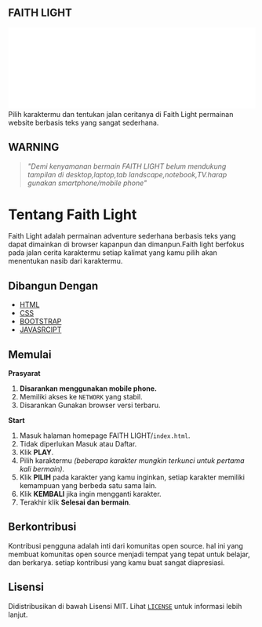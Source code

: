 ## FAITH LIGHT
![logofl](/Img/Creditbanner.png)
Pilih karaktermu dan tentukan jalan ceritanya di Faith Light 
permainan website berbasis teks yang sangat sederhana.

## **WARNING**
>*"Demi kenyamanan bermain FAITH LIGHT belum mendukung tampilan di desktop,laptop,tab landscape,notebook,TV.harap gunakan smartphone/mobile phone"*
# Tentang Faith Light
Faith Light adalah permainan adventure sederhana berbasis teks yang dapat 
dimainkan di browser kapanpun dan dimanpun.Faith light berfokus
pada jalan cerita karaktermu setiap kalimat yang kamu pilih akan menentukan nasib dari karaktermu.

## Dibangun Dengan
- [HTML](https://id.m.wikipedia.org/wiki/HTML)
- [CSS](https://id.m.wikipedia.org/wiki/Cascading_Style_Sheets)
- [BOOTSTRAP](https://id.m.wikipedia.org/wiki/Bootstrap_(kerangka_kerja))
- [JAVASRCIPT](https://id.m.wikipedia.org/wiki/JavaScript)

## Memulai
**Prasyarat**
1. **Disarankan menggunakan mobile phone.**
2. Memiliki akses ke `NETWORK` yang stabil.
3. Disarankan Gunakan browser versi terbaru.

**Start**
1. Masuk halaman homepage FAITH LIGHT/`index.html`.
2. Tidak diperlukan Masuk atau Daftar.
2. Klik **PLAY**.
3. Pilih karaktermu *(beberapa karakter mungkin terkunci untuk pertama kali bermain)*.
4. Klik **PILIH** pada karakter yang kamu inginkan, setiap karakter memiliki kemampuan yang berbeda satu sama lain.
5. Klik **KEMBALI** jika ingin mengganti karakter.
6. Terakhir klik **Selesai dan bermain**.

## Berkontribusi
Kontribusi pengguna adalah inti dari komunitas open source. hal ini yang membuat komunitas open source menjadi tempat yang tepat untuk belajar, dan berkarya. setiap kontribusi yang kamu buat sangat diapresiasi.

## Lisensi
Didistribusikan di bawah Lisensi MIT.
Lihat  [`LICENSE`](LICENSE)  untuk informasi lebih lanjut.



